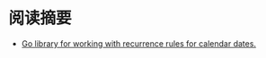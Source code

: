 # 阅读摘要

* [Go library for working with recurrence rules for calendar dates.](https://github.com/teambition/rrule-go)
